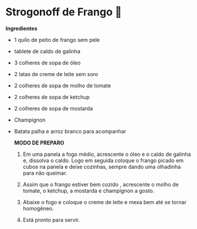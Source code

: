 # Strogonoff de Frango :chicken:



**Ingredientes**

- 1 quilo de  peito de frango sem pele 

- tablete de caldo de galinha

- 3 colheres de sopa de óleo

- 2 latas de creme de leite sem soro

- 2 colheres de sopa de molho de tomate

- 2 colheres de sopa de ketchup

- 2 colheres de sopa de mostarda

- Champignon 

- Batata palha e arroz branco para acompanhar

  

  **MODO DE PREPARO**

  

  1. Em uma panela a fogo médio, acrescente o óleo e o caldo de galinha e, dissolva o caldo. Logo em seguida coloque o frango picado em cubos na panela e deixe cozinhas, sempre dando uma olhadinha para não queimar.

  2. Assim que o frango estiver bem cozido , acrescente o molho de tomate, o ketchup, a mostarda e champignon a gosto.
  3. Abaixe o fogo e coloque o creme de leite e mexa bem até se tornar homogêneo.
  4. Está pronto para servir.

